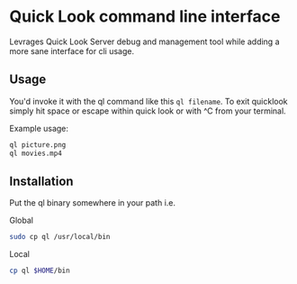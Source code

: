 # Quick Look command line interface
Levrages Quick Look Server debug and management tool
while adding a more sane interface for cli usage.

## Usage
You'd invoke it with the ql command like this `ql filename`. To exit quicklook
simply hit space or escape within quick look or with ^C from your terminal.

Example usage:
```sh
ql picture.png
ql movies.mp4
```

## Installation
Put the ql binary somewhere in your path i.e.

Global
```sh
sudo cp ql /usr/local/bin
```

Local
```sh
cp ql $HOME/bin
```

